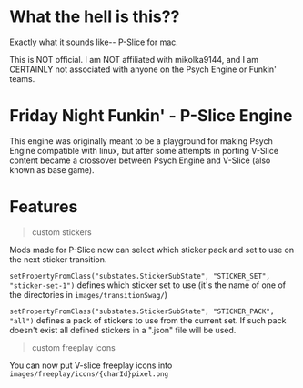 # What the hell is this??
Exactly what it sounds like-- P-Slice for mac.

This is NOT official. I am NOT affiliated with mikolka9144, and I am CERTAINLY not associated with anyone on the Psych Engine or Funkin' teams.









# Friday Night Funkin' - P-Slice Engine
This engine was originally meant to be a playground for making Psych Engine compatible with linux, but after some attempts in porting V-Slice content became a crossover between Psych Engine and V-Slice (also known as base game).

# Features

> custom stickers

Mods made for P-Slice now can select which sticker pack and set to use on the next sticker transition.

``setPropertyFromClass("substates.StickerSubState", "STICKER_SET", "sticker-set-1")`` defines which sticker set to use (it's the name of one of the directories in `images/transitionSwag/`)

``setPropertyFromClass("substates.StickerSubState", "STICKER_PACK", "all")`` defines a pack of stickers to use from the current set. If such pack doesn't exist all defined stickers in a ".json" file will be used.

> custom freeplay icons

You can now put V-slice freeplay icons into `images/freeplay/icons/{charId}pixel.png`
